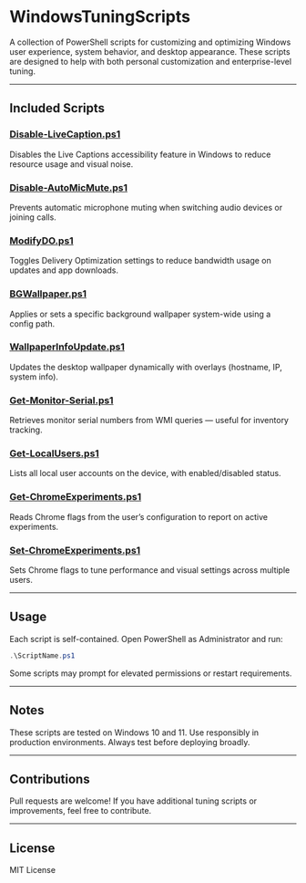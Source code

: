 # WindowsTuningScripts

A collection of PowerShell scripts for customizing and optimizing Windows user experience, system behavior, and desktop appearance. These scripts are designed to help with both personal customization and enterprise-level tuning.

---

## Included Scripts

### [Disable-LiveCaption.ps1](./Disable-LiveCaption.ps1)
Disables the Live Captions accessibility feature in Windows to reduce resource usage and visual noise.

### [Disable-AutoMicMute.ps1](./Disable-AutoMicMute.ps1)
Prevents automatic microphone muting when switching audio devices or joining calls.

### [ModifyDO.ps1](./ModifyDO.ps1)
Toggles Delivery Optimization settings to reduce bandwidth usage on updates and app downloads.

### [BGWallpaper.ps1](./BGWallpaper.ps1)
Applies or sets a specific background wallpaper system-wide using a config path.

### [WallpaperInfoUpdate.ps1](./WallpaperInfoUpdate.ps1)
Updates the desktop wallpaper dynamically with overlays (hostname, IP, system info).

### [Get-Monitor-Serial.ps1](./Get-Monitor-Serial.ps1)
Retrieves monitor serial numbers from WMI queries — useful for inventory tracking.

### [Get-LocalUsers.ps1](./Get-LocalUsers.ps1)
Lists all local user accounts on the device, with enabled/disabled status.

### [Get-ChromeExperiments.ps1](./Get-ChromeExperiments.ps1)
Reads Chrome flags from the user’s configuration to report on active experiments.

### [Set-ChromeExperiments.ps1](./Set-ChromeExperiments.ps1)
Sets Chrome flags to tune performance and visual settings across multiple users.

---

## Usage

Each script is self-contained. Open PowerShell as Administrator and run:

```powershell 
.\ScriptName.ps1
```
Some scripts may prompt for elevated permissions or restart requirements.

---

## Notes
These scripts are tested on Windows 10 and 11.
Use responsibly in production environments. Always test before deploying broadly.

---

## Contributions
Pull requests are welcome! If you have additional tuning scripts or improvements, feel free to contribute.

---

## License
MIT License

